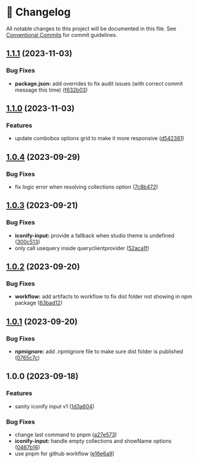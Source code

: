 <!-- markdownlint-disable --><!-- textlint-disable -->

# 📓 Changelog

All notable changes to this project will be documented in this file. See
[Conventional Commits](https://conventionalcommits.org) for commit guidelines.

## [1.1.1](https://github.com/waspeer/sanity-plugin-iconify/compare/v1.1.0...v1.1.1) (2023-11-03)

### Bug Fixes

- **package.json:** add overrides to fix audit issues (with correct commit message this time) ([f632b03](https://github.com/waspeer/sanity-plugin-iconify/commit/f632b03bd8b7962a98a91b073ab897cc2d7b01af))

## [1.1.0](https://github.com/waspeer/sanity-plugin-iconify/compare/v1.0.4...v1.1.0) (2023-11-03)

### Features

- update combobox options grid to make it more responsive ([d542381](https://github.com/waspeer/sanity-plugin-iconify/commit/d542381e5fa2c17a3b5d439d13900c3d87b91747))

## [1.0.4](https://github.com/waspeer/sanity-plugin-iconify/compare/v1.0.3...v1.0.4) (2023-09-29)

### Bug Fixes

- fix logic error when resolving collections option ([7c8b472](https://github.com/waspeer/sanity-plugin-iconify/commit/7c8b472610611f63b1871868fe26415531bda2e2))

## [1.0.3](https://github.com/waspeer/sanity-plugin-iconify/compare/v1.0.2...v1.0.3) (2023-09-21)

### Bug Fixes

- **iconify-input:** provide a fallback when studio theme is undefined ([300c513](https://github.com/waspeer/sanity-plugin-iconify/commit/300c513db2e491fe0c14b2a1b455ba7f5d3d9096))
- only call usequery inside queryclientprovider ([52aca1f](https://github.com/waspeer/sanity-plugin-iconify/commit/52aca1fd7c60e3c9c34ae9ab9d801179354f7489))

## [1.0.2](https://github.com/waspeer/sanity-plugin-iconify/compare/v1.0.1...v1.0.2) (2023-09-20)

### Bug Fixes

- **workflow:** add artifacts to workflow to fix dist folder not showing in npm package ([63bad12](https://github.com/waspeer/sanity-plugin-iconify/commit/63bad128a5dd66d758f692b3527ba6328773d994))

## [1.0.1](https://github.com/waspeer/sanity-plugin-iconify/compare/v1.0.0...v1.0.1) (2023-09-20)

### Bug Fixes

- **npmignore:** add .npmignore file to make sure dist folder is published ([0765c7c](https://github.com/waspeer/sanity-plugin-iconify/commit/0765c7c3950490442398a9b0d0f711649b0a4aad))

## 1.0.0 (2023-09-18)

### Features

- sanity iconify input v1 ([1d3a604](https://github.com/waspeer/sanity-plugin-iconify/commit/1d3a6046ad45cb849fc7c62ab93d3b22fffb9f9d))

### Bug Fixes

- change last command to pnpm ([a27e573](https://github.com/waspeer/sanity-plugin-iconify/commit/a27e573147f23690e773c31c08717fe3ff398744))
- **iconify-input:** handle empty collections and showName options ([0467b16](https://github.com/waspeer/sanity-plugin-iconify/commit/0467b16524e3113e32ff0f1bf356aafce275496a))
- use pnpm for github workflow ([e16e6a9](https://github.com/waspeer/sanity-plugin-iconify/commit/e16e6a903f16eaae6c44ac2b55f6db39abdc0311))
